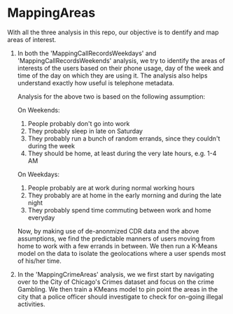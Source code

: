 # MappingAreas
With all the three analysis in this repo, our objective is to dentify and map areas of interest.


1. In both the 'MappingCallRecordsWeekdays' and 'MappingCallRecordsWeekends' analysis, we try to identify the areas of interests of the users based on their phone usage, day of the week and time of the day on which they are using it. The analysis also helps understand exactly how useful is telephone metadata.

	Analysis for the above two is based on the following assumption: 

	On Weekends:

	1. People probably don't go into work
	2. They probably sleep in late on Saturday
	3. They probably run a bunch of random errands, since they couldn't during the week
	4. They should be home, at least during the very late hours, e.g. 1-4 AM

	On Weekdays:

	1. People probably are at work during normal working hours
	2. They probably are at home in the early morning and during the late night
	3. They probably spend time commuting between work and home everyday

	Now, by making use of de-anonmized CDR data and the above assumptions, we find the predictable manners of users moving from home to work with a few errands in between. We then run a K-Means model on the data to isolate the geolocations where a user spends most of his/her time.


2. In the 'MappingCrimeAreas' analysis, we we first start by navigating over to the City of Chicago's Crimes dataset and focus on the crime Gambling. We then train a KMeans model to pin point the areas in the city that a police officer should investigate to check for on-going illegal activities. 